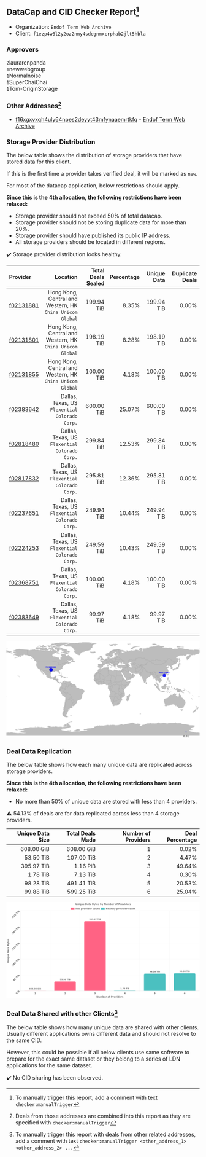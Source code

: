 ## DataCap and CID Checker Report[^1]
 - Organization: `Endof Term Web Archive`
 - Client: `f1ezp4w6l2y2oz2nmy4sdegnmxcrphab2jlt5hbla`
### Approvers
`2`laurarenpanda<br/>`1`newwebgroup<br/>`1`Normalnoise<br/>`1`SuperChaiChai<br/>`1`Tom-OriginStorage

### Other Addresses[^2]
 - [f16xgxvxqh4uly64npes2deyyt43mfynaaemrtkfq](https://filfox.info/en/address/f16xgxvxqh4uly64npes2deyyt43mfynaaemrtkfq) - [Endof Term Web Archive](https://github.com/filecoin-project/filecoin-plus-large-datasets/issues/1683)


### Storage Provider Distribution
The below table shows the distribution of storage providers that have stored data for this client.

If this is the first time a provider takes verified deal, it will be marked as `new`.

For most of the datacap application, below restrictions should apply.

**Since this is the 4th allocation, the following restrictions have been relaxed:**
 - Storage provider should not exceed 50% of total datacap.
 - Storage provider should not be storing duplicate data for more than 20%.
 - Storage provider should have published its public IP address.
 - All storage providers should be located in different regions.

✔️ Storage provider distribution looks healthy.

| Provider                                              |                                                     Location | Total Deals Sealed | Percentage | Unique Data | Duplicate Deals |
| :---------------------------------------------------- | -----------------------------------------------------------: | -----------------: | ---------: | ----------: | --------------: |
| [f02131881](https://filfox.info/en/address/f02131881) | Hong Kong, Central and Western, HK<br/>`China Unicom Global` |         199.94 TiB |      8.35% |  199.94 TiB |           0.00% |
| [f02131801](https://filfox.info/en/address/f02131801) | Hong Kong, Central and Western, HK<br/>`China Unicom Global` |         198.19 TiB |      8.28% |  198.19 TiB |           0.00% |
| [f02131855](https://filfox.info/en/address/f02131855) | Hong Kong, Central and Western, HK<br/>`China Unicom Global` |         100.00 TiB |      4.18% |  100.00 TiB |           0.00% |
| [f02383642](https://filfox.info/en/address/f02383642) |            Dallas, Texas, US<br/>`Flexential Colorado Corp.` |         600.00 TiB |     25.07% |  600.00 TiB |           0.00% |
| [f02818480](https://filfox.info/en/address/f02818480) |            Dallas, Texas, US<br/>`Flexential Colorado Corp.` |         299.84 TiB |     12.53% |  299.84 TiB |           0.00% |
| [f02817832](https://filfox.info/en/address/f02817832) |            Dallas, Texas, US<br/>`Flexential Colorado Corp.` |         295.81 TiB |     12.36% |  295.81 TiB |           0.00% |
| [f02237651](https://filfox.info/en/address/f02237651) |            Dallas, Texas, US<br/>`Flexential Colorado Corp.` |         249.94 TiB |     10.44% |  249.94 TiB |           0.00% |
| [f02224253](https://filfox.info/en/address/f02224253) |            Dallas, Texas, US<br/>`Flexential Colorado Corp.` |         249.59 TiB |     10.43% |  249.59 TiB |           0.00% |
| [f02368751](https://filfox.info/en/address/f02368751) |            Dallas, Texas, US<br/>`Flexential Colorado Corp.` |         100.00 TiB |      4.18% |  100.00 TiB |           0.00% |
| [f02383649](https://filfox.info/en/address/f02383649) |            Dallas, Texas, US<br/>`Flexential Colorado Corp.` |          99.97 TiB |      4.18% |   99.97 TiB |           0.00% |

<img src="https://raw.githubusercontent.com/data-preservation-programs/filplus-checker-assets/main/filecoin-project/filecoin-plus-large-datasets/issues/1684/1698995004154.png"/>

### Deal Data Replication
The below table shows how each many unique data are replicated across storage providers.


**Since this is the 4th allocation, the following restrictions have been relaxed:**
- No more than 50% of unique data are stored with less than 4 providers.

⚠️ 54.13% of deals are for data replicated across less than 4 storage providers.

| Unique Data Size | Total Deals Made | Number of Providers | Deal Percentage |
| ---------------: | ---------------: | ------------------: | --------------: |
|       608.00 GiB |       608.00 GiB |                   1 |           0.02% |
|        53.50 TiB |       107.00 TiB |                   2 |           4.47% |
|       395.97 TiB |         1.16 PiB |                   3 |          49.64% |
|         1.78 TiB |         7.13 TiB |                   4 |           0.30% |
|        98.28 TiB |       491.41 TiB |                   5 |          20.53% |
|        99.88 TiB |       599.25 TiB |                   6 |          25.04% |

<img src="https://raw.githubusercontent.com/data-preservation-programs/filplus-checker-assets/main/filecoin-project/filecoin-plus-large-datasets/issues/1684/1698995004830.png"/>

### Deal Data Shared with other Clients[^3]
The below table shows how many unique data are shared with other clients.
Usually different applications owns different data and should not resolve to the same CID.

However, this could be possible if all below clients use same software to prepare for the exact same dataset or they belong to a series of LDN applications for the same dataset.

✔️ No CID sharing has been observed.

[^1]: To manually trigger this report, add a comment with text `checker:manualTrigger`

[^2]: Deals from those addresses are combined into this report as they are specified with `checker:manualTrigger`

[^3]: To manually trigger this report with deals from other related addresses, add a comment with text `checker:manualTrigger <other_address_1> <other_address_2> ...`
